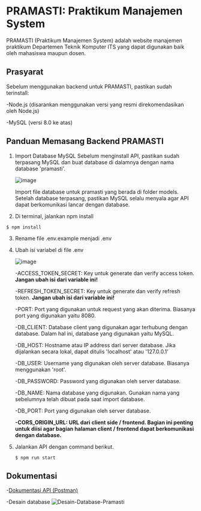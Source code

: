 # PRAMASTI: Praktikum Manajemen System

PRAMASTI (Praktikum Manajemen System) adalah website manajemen praktikum Departemen Teknik Komputer ITS yang dapat digunakan baik oleh mahasiswa maupun dosen.

## Prasyarat

Sebelum menggunakan backend untuk PRAMASTI, pastikan sudah terinstall:

-Node.js (disarankan menggunakan versi yang resmi direkomendasikan oleh Node.js)

-MySQL (versi 8.0 ke atas)

## Panduan Memasang Backend PRAMASTI

1. Import Database MySQL
   Sebelum menginstall API, pastikan sudah terpasang MySQL dan buat database di dalamnya dengan nama database 'pramasti'.
   
   ![image](https://github.com/aeliakim/pramasti-api/assets/128810396/822b00d6-841e-4542-b304-04ec1612fa9b)

   Import file database untuk pramasti yang berada di folder models.
   Setelah database terpasang, pastikan MySQL selalu menyala agar API dapat berkomunikasi lancar dengan database.
  
2. Di terminal, jalankan npm install

  ```
  $ npm install
  ```
3. Rename file .env.example menjadi .env
4. Ubah isi variabel di file .env

   ![image](https://github.com/aeliakim/pramasti-api/assets/128810396/d17cae02-2e1e-4939-9504-a05821668a41)

   
   -ACCESS_TOKEN_SECRET: Key untuk generate dan verify access token. **Jangan ubah isi dari variable ini!**
   
   -REFRESH_TOKEN_SECRET: Key untuk generate dan verify refresh token. **Jangan ubah isi dari variable ini!**
   
   -PORT: Port yang digunakan untuk request yang akan diterima. Biasanya port yang digunakan yaitu 8080.
   
   -DB_CLIENT: Database client yang digunakan agar terhubung dengan database. Dalam hal ini, database yang digunakan yaitu MySQL.
   
   -DB_HOST: Hostname atau IP address dari server database. Jika dijalankan secara lokal, dapat ditulis 'localhost' atau '127.0.0.1'
   
   -DB_USER: Username yang digunakan oleh server database. Biasanya menggunakan 'root'.
   
   -DB_PASSWORD: Password yang digunakan oleh server database.
   
   -DB_NAME: Nama database yang digunakan. Gunakan nama yang sebelumnya telah dibuat pada saat import database.
   
   -DB_PORT: Port yang digunakan oleh server database.
   
   **-CORS_ORIGIN_URL: URL dari client side / frontend. Bagian ini penting untuk diisi agar bagian halaman client / frontend dapat berkomunikasi dengan database.**
   
6. Jalankan API dengan command berikut.

   ```
   $ npm run start
   ```


## Dokumentasi

-[Dokumentasi API (Postman)](https://documenter.getpostman.com/view/27809099/2s9Ykn92BT)

-Desain database
![Desain-Database-Pramasti](https://github.com/aeliakim/pramasti-api/assets/128810396/3918a871-7944-496f-a07c-66af10764c45)
